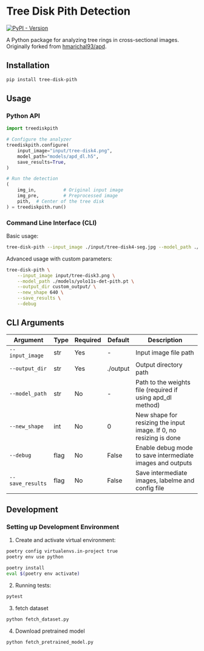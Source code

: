 # Tree Disk Pith Detection

[![PyPI - Version](https://img.shields.io/pypi/v/tree-disk-pith)](https://pypi.org/project/tree-disk-pith/)

A Python package for analyzing tree rings in cross-sectional images. Originally forked from [hmarichal93/apd](https://github.com/hmarichal93/apd).

## Installation

```bash
pip install tree-disk-pith
```

## Usage

### Python API

```python
import treediskpith

# Configure the analyzer
treediskpith.configure(
    input_image="input/tree-disk4.png",
    model_path="models/apd_dl.h5",
    save_results=True,
)

# Run the detection
(
    img_in,          # Original input image
    img_pre,         # Preprocessed image
    pith,  # Center of the tree disk
) = treediskpith.run()
```

### Command Line Interface (CLI)

Basic usage:
```bash
tree-disk-pith --input_image ./input/tree-disk4-seg.jpg --model_path ./models/yolo11s-det-pith.pt
```

Advanced usage with custom parameters:
```bash
tree-disk-pith \
    --input_image input/tree-disk3.png \
    --model_path ./models/yolo11s-det-pith.pt \
    --output_dir custom_output/ \
    --new_shape 640 \
    --save_results \
    --debug
```

## CLI Arguments

| Argument | Type | Required | Default | Description |
|----------|------|----------|---------|-------------|
| `--input_image` | str | Yes | - | Input image file path |
| `--output_dir` | str | Yes | ./output | Output directory path |
| `--model_path` | str | No | - | Path to the weights file (required if using apd_dl method) |
| `--new_shape` | int | No | 0 | New shape for resizing the input image. If 0, no resizing is done |
| `--debug` | flag | No | False | Enable debug mode to save intermediate images and outputs |
| `--save_results` | flag | No | False | Save intermediate images, labelme and config file |

## Development

### Setting up Development Environment

1. Create and activate virtual environment:
```bash
poetry config virtualenvs.in-project true
poetry env use python
```

```bash
poetry install
eval $(poetry env activate)
```

2. Running tests:
```bash
pytest
```

3. fetch dataset
```bash
python fetch_dataset.py
```

4. Download pretrained model
```bash
python fetch_pretrained_model.py
```
